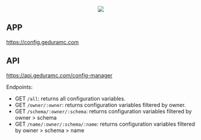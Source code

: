<p align="center">
  <img src="https://user-images.githubusercontent.com/26848451/221998944-4aee6ec9-6621-45b0-acb0-38f82781a647.png" />
</p>

## APP
https://config.geduramc.com

## API
https://api.geduramc.com/config-manager

Endpoints:

- GET `/all`: returns all configuration variables.
- GET `/owner/:owner`: returns configuration variables filtered by owner.
- GET `/schema/:owner/:schema`: returns configuration variables filtered by owner > schema
- GET `/name/:owner/:schema/:name`: returns configuration variables filtered by owner > schema > name

